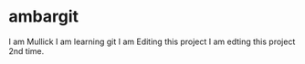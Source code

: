 # ambargit
I am Mullick 
I am learning git 
I am Editing this project 
I am edting this project 2nd time.
